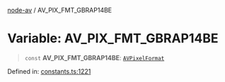 [node-av](../globals.md) / AV\_PIX\_FMT\_GBRAP14BE

# Variable: AV\_PIX\_FMT\_GBRAP14BE

> `const` **AV\_PIX\_FMT\_GBRAP14BE**: [`AVPixelFormat`](../type-aliases/AVPixelFormat.md)

Defined in: [constants.ts:1221](https://github.com/seydx/av/blob/f8631fc881b394300b1479f511d55cf1c370a87f/src/constants/constants.ts#L1221)
